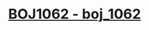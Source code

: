 # [BOJ1062 - boj_1062](https://www.acmicpc.net/problem/1062)
<!--tags: backtrack, bitmask, bruteforce-->
